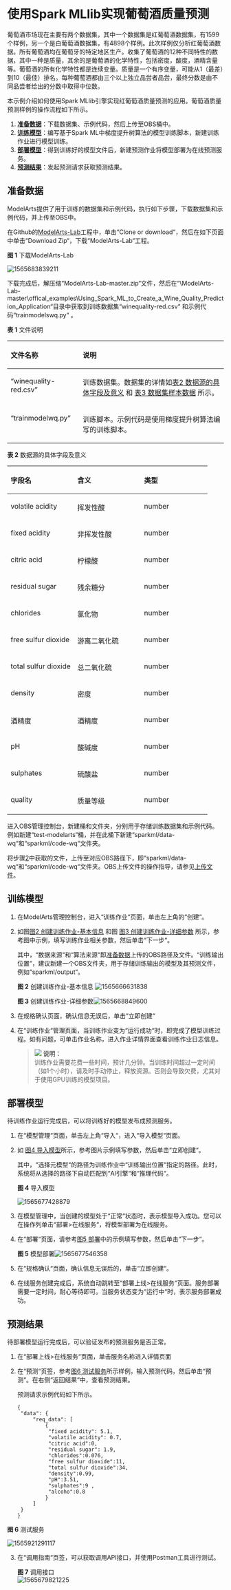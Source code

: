 

# 使用Spark MLlib实现葡萄酒质量预测<a name="modelarts_10_0016"></a>

葡萄酒市场现在主要有两个数据集，其中一个数据集是红葡萄酒数据集，有1599个样例，另一个是白葡萄酒数据集，有4898个样例。此次样例仅分析红葡萄酒数据。所有葡萄酒均在葡萄牙的特定地区生产。收集了葡萄酒的12种不同特性的数据，其中一种是质量，其余的是葡萄酒的化学特性，包括密度，酸度，酒精含量等。葡萄酒的所有化学特性都是连续变量。质量是一个有序变量，可能从1（最差）到10（最佳）排名。每种葡萄酒都由三个以上独立品尝者品尝，最终分数是由不同品尝者给出的分数中取得中位数。

本示例介绍如何使用Spark MLlib引擎实现红葡萄酒质量预测的应用。葡萄酒质量预测样例的操作流程如下所示。

1.  **[准备数据](#section055233642011)**：下载数据集、示例代码，然后上传至OBS桶中。
2.  **[训练模型](#section15883611781)**：编写基于Spark ML中梯度提升树算法的模型训练脚本，新建训练作业进行模型训练。
3.  **[部署模型](#section7124946131216)**：得到训练好的模型文件后，新建预测作业将模型部署为在线预测服务。
4.  **[预测结果](#section773012861716)**：发起预测请求获取预测结果。

## 准备数据<a name="section055233642011"></a>

ModelArts提供了用于训练的数据集和示例代码，执行如下步骤，下载数据集和示例代码，并上传至OBS中。

在Github的[ModelArts-Lab](https://github.com/huaweicloud/ModelArts-Lab)工程中，单击“Clone or download“，然后在如下页面中单击“Download Zip“，下载“ModelArts-Lab“工程。

**图 1**  下载ModelArts-Lab<a name="fig1230292013811"></a>  

![1565683839211](./pictures/下载ModelArts-Lab.png)

<a name="li4572151143318"></a>下载完成后，解压缩“ModelArts-Lab-master.zip“文件，然后在“\\ModelArts-Lab-master\\offical\_examples\\Using\_Spark\_ML\_to\_Create\_a\_Wine_Quality\_Prediction\_Application“目录中获取到训练数据集“winequality-red.csv“  和示例代码“trainmodelswq.py“  。

**表 1**  文件说明

<a name="table1222116474916"></a>

<table><thead align="left"><tr id="row32211547796"><th class="cellrowborder" valign="top" width="33.26%" id="mcps1.2.3.1.1"><p id="p192213471498"><a name="p192213471498"></a><a name="p192213471498"></a>文件名称</p>
</th>
<th class="cellrowborder" valign="top" width="66.74%" id="mcps1.2.3.1.2"><p id="p122184710913"><a name="p122184710913"></a><a name="p122184710913"></a>说明</p>
</th>
</tr>
</thead>
<tbody><tr id="row52212471596"><td class="cellrowborder" valign="top" width="33.26%" headers="mcps1.2.3.1.1 "><p id="p52217471916"><a name="p52217471916"></a><a name="p52217471916"></a><span class="filepath" id="filepath153931422141017"><a name="filepath153931422141017"></a><a name="filepath153931422141017"></a>“winequality-red.csv”</span></p>
</td>
<td class="cellrowborder" valign="top" width="66.74%" headers="mcps1.2.3.1.2 "><p id="p1822217471397"><a name="p1822217471397"></a><a name="p1822217471397"></a>训练数据集。数据集的详情如<a href="#table7676140164111">表2 数据源的具体字段及意义</a> 和 <a href="#table151195314531">表3 数据集样本数据</a> 所示。</p>
</td>
</tr>
<tr id="row1622224711910"><td class="cellrowborder" valign="top" width="33.26%" headers="mcps1.2.3.1.1 "><p id="p1122217474914"><a name="p1122217474914"></a><a name="p1122217474914"></a><span class="filepath" id="filepath758772881017"><a name="filepath758772881017"></a><a name="filepath758772881017"></a>“trainmodelwq.py”</span></p>
</td>
<td class="cellrowborder" valign="top" width="66.74%" headers="mcps1.2.3.1.2 "><p id="p152224474913"><a name="p152224474913"></a><a name="p152224474913"></a>训练脚本。示例代码是使用梯度提升树算法编写的训练脚本。</p>
</td>
</tr>
</tbody>
</table>

**表 2**  数据源的具体字段及意义

<a name="table7676140164111"></a>

<table><thead align="left"><tr id="row1455111119140"><th class="cellrowborder" valign="top" width="33.33333333333333%" id="mcps1.2.4.1.1"><p id="p755181116146"><a name="p755181116146"></a><a name="p755181116146"></a>字段名</p>
</th>
<th class="cellrowborder" valign="top" width="33.33333333333333%" id="mcps1.2.4.1.2"><p id="p29351116101415"><a name="p29351116101415"></a><a name="p29351116101415"></a>含义</p>
</th>
<th class="cellrowborder" valign="top" width="33.33333333333333%" id="mcps1.2.4.1.3"><p id="p193651691412"><a name="p193651691412"></a><a name="p193651691412"></a>类型</p>
</th>
</tr>
</thead>
<tbody><tr id="row32021948141317"><td class="cellrowborder" valign="top" width="33.33333333333333%" headers="mcps1.2.4.1.1 "><p id="p20202948141312"><a name="p20202948141312"></a><a name="p20202948141312"></a>volatile acidity</p>
</td>
<td class="cellrowborder" valign="top" width="33.33333333333333%" headers="mcps1.2.4.1.2 "><p id="p1020284812137"><a name="p1020284812137"></a><a name="p1020284812137"></a>挥发性酸</p>
</td>
<td class="cellrowborder" valign="top" width="33.33333333333333%" headers="mcps1.2.4.1.3 "><p id="p27743714143"><a name="p27743714143"></a><a name="p27743714143"></a>number</p>
</td>
</tr>
<tr id="row8203104815131"><td class="cellrowborder" valign="top" width="33.33333333333333%" headers="mcps1.2.4.1.1 "><p id="p12031648171312"><a name="p12031648171312"></a><a name="p12031648171312"></a>fixed acidity</p>
</td>
<td class="cellrowborder" valign="top" width="33.33333333333333%" headers="mcps1.2.4.1.2 "><p id="p920344810132"><a name="p920344810132"></a><a name="p920344810132"></a>非挥发性酸</p>
</td>
<td class="cellrowborder" valign="top" width="33.33333333333333%" headers="mcps1.2.4.1.3 "><p id="p1577417771412"><a name="p1577417771412"></a><a name="p1577417771412"></a>number</p>
</td>
</tr>
<tr id="row8203104815131"><td class="cellrowborder" valign="top" width="33.33333333333333%" headers="mcps1.2.4.1.1 "><p id="p12031648171312"><a name="p12031648171312"></a><a name="p12031648171312"></a>citric acid</p>
</td>
<td class="cellrowborder" valign="top" width="33.33333333333333%" headers="mcps1.2.4.1.2 "><p id="p920344810132"><a name="p920344810132"></a><a name="p920344810132"></a>柠檬酸</p>
</td>
<td class="cellrowborder" valign="top" width="33.33333333333333%" headers="mcps1.2.4.1.3 "><p id="p1577417771412"><a name="p1577417771412"></a><a name="p1577417771412"></a>number</p>
</td>
</tr>
<tr id="row8203104815131"><td class="cellrowborder" valign="top" width="33.33333333333333%" headers="mcps1.2.4.1.1 "><p id="p12031648171312"><a name="p12031648171312"></a><a name="p12031648171312"></a>residual sugar</p>
</td>
<td class="cellrowborder" valign="top" width="33.33333333333333%" headers="mcps1.2.4.1.2 "><p id="p920344810132"><a name="p920344810132"></a><a name="p920344810132"></a>残余糖分</p>
</td>
<td class="cellrowborder" valign="top" width="33.33333333333333%" headers="mcps1.2.4.1.3 "><p id="p1577417771412"><a name="p1577417771412"></a><a name="p1577417771412"></a>number</p>
</td>
</tr>
<tr id="row112031148111318"><td class="cellrowborder" valign="top" width="33.33333333333333%" headers="mcps1.2.4.1.1 "><p id="p42031248161310"><a name="p42031248161310"></a><a name="p42031248161310"></a>chlorides</p>
</td>
<td class="cellrowborder" valign="top" width="33.33333333333333%" headers="mcps1.2.4.1.2 "><p id="p1220344851318"><a name="p1220344851318"></a><a name="p1220344851318"></a>氯化物</p>
</td>
<td class="cellrowborder" valign="top" width="33.33333333333333%" headers="mcps1.2.4.1.3 "><p id="p1177487181410"><a name="p1177487181410"></a><a name="p1177487181410"></a>number</p>
</td>
</tr>
<tr id="row1020314851311"><td class="cellrowborder" valign="top" width="33.33333333333333%" headers="mcps1.2.4.1.1 "><p id="p1520413484134"><a name="p1520413484134"></a><a name="p1520413484134"></a>free sulfur dioxide</p>
</td>
<td class="cellrowborder" valign="top" width="33.33333333333333%" headers="mcps1.2.4.1.2 "><p id="p5204194891314"><a name="p5204194891314"></a><a name="p5204194891314"></a>游离二氧化硫</p>
</td>
<td class="cellrowborder" valign="top" width="33.33333333333333%" headers="mcps1.2.4.1.3 "><p id="p87742078147"><a name="p87742078147"></a><a name="p87742078147"></a>number</p>
</td>
</tr>
<tr id="row19204248141320"><td class="cellrowborder" valign="top" width="33.33333333333333%" headers="mcps1.2.4.1.1 "><p id="p17204194841315"><a name="p17204194841315"></a><a name="p17204194841315"></a>total sulfur dioxide</p>
</td>
<td class="cellrowborder" valign="top" width="33.33333333333333%" headers="mcps1.2.4.1.2 "><p id="p1120464841312"><a name="p1120464841312"></a><a name="p1120464841312"></a>总二氧化硫</p>
</td>
<td class="cellrowborder" valign="top" width="33.33333333333333%" headers="mcps1.2.4.1.3 "><p id="p16774675147"><a name="p16774675147"></a><a name="p16774675147"></a>number</p>
</td>
</tr>
<tr id="row8203104815131"><td class="cellrowborder" valign="top" width="33.33333333333333%" headers="mcps1.2.4.1.1 "><p id="p12031648171312"><a name="p12031648171312"></a><a name="p12031648171312"></a>density</p>
</td>
<td class="cellrowborder" valign="top" width="33.33333333333333%" headers="mcps1.2.4.1.2 "><p id="p920344810132"><a name="p920344810132"></a><a name="p920344810132"></a>密度</p>
</td>
<td class="cellrowborder" valign="top" width="33.33333333333333%" headers="mcps1.2.4.1.3 "><p id="p1577417771412"><a name="p1577417771412"></a><a name="p1577417771412"></a>number</p>
</td>
</tr>
<tr id="row8203104815131"><td class="cellrowborder" valign="top" width="33.33333333333333%" headers="mcps1.2.4.1.1 "><p id="p12031648171312"><a name="p12031648171312"></a><a name="p12031648171312"></a>酒精度</p>
</td>
<td class="cellrowborder" valign="top" width="33.33333333333333%" headers="mcps1.2.4.1.2 "><p id="p920344810132"><a name="p920344810132"></a><a name="p920344810132"></a>酒精度</p>
</td>
<td class="cellrowborder" valign="top" width="33.33333333333333%" headers="mcps1.2.4.1.3 "><p id="p1577417771412"><a name="p1577417771412"></a><a name="p1577417771412"></a>number</p>
</td>
</tr>
<tr id="row8203104815131"><td class="cellrowborder" valign="top" width="33.33333333333333%" headers="mcps1.2.4.1.1 "><p id="p12031648171312"><a name="p12031648171312"></a><a name="p12031648171312"></a>pH</p>
</td>
<td class="cellrowborder" valign="top" width="33.33333333333333%" headers="mcps1.2.4.1.2 "><p id="p920344810132"><a name="p920344810132"></a><a name="p920344810132"></a>酸碱度</p>
</td>
<td class="cellrowborder" valign="top" width="33.33333333333333%" headers="mcps1.2.4.1.3 "><p id="p1577417771412"><a name="p1577417771412"></a><a name="p1577417771412"></a>number</p>
</td>
</tr>
<tr id="row8203104815131"><td class="cellrowborder" valign="top" width="33.33333333333333%" headers="mcps1.2.4.1.1 "><p id="p12031648171312"><a name="p12031648171312"></a><a name="p12031648171312"></a>sulphates</p>
</td>
<td class="cellrowborder" valign="top" width="33.33333333333333%" headers="mcps1.2.4.1.2 "><p id="p920344810132"><a name="p920344810132"></a><a name="p920344810132"></a>硫酸盐</p>
</td>
<td class="cellrowborder" valign="top" width="33.33333333333333%" headers="mcps1.2.4.1.3 "><p id="p1577417771412"><a name="p1577417771412"></a><a name="p1577417771412"></a>number</p>
</td>
</tr>
<tr id="row8203104815131"><td class="cellrowborder" valign="top" width="33.33333333333333%" headers="mcps1.2.4.1.1 "><p id="p12031648171312"><a name="p12031648171312"></a><a name="p12031648171312"></a>quality</p>
</td>
<td class="cellrowborder" valign="top" width="33.33333333333333%" headers="mcps1.2.4.1.2 "><p id="p920344810132"><a name="p920344810132"></a><a name="p920344810132"></a>质量等级</p>
</td>
<td class="cellrowborder" valign="top" width="33.33333333333333%" headers="mcps1.2.4.1.3 "><p id="p1577417771412"><a name="p1577417771412"></a><a name="p1577417771412"></a>number</p>
</td>
</tr>
</tbody>
</table>



进入OBS管理控制台，新建桶和文件夹，分别用于存储训练数据集和示例代码。例如新建“test-modelarts“桶，并在此桶下新建“sparkml/data-wq“和“sparkml/code-wq“文件夹。

将步骤[2](#li4572151143318)中获取的文件，上传至对应OBS路径下，即“sparkml/data-wq“和“sparkml/code-wq“文件夹。OBS上传文件的操作指导，请参见[上传文件](https://support.huaweicloud.com/usermanual-obs/zh-cn_topic_0045829661.html)。

## 训练模型<a name="section15883611781"></a>

1. 在ModelArts管理控制台，进入“训练作业“页面，单击左上角的“创建“。

2. 如图[图2 创建训练作业-基本信息](#fig64081416477)   和图  [图3 创建训练作业-详细参数](#fig16109143312477)  所示，参考图中示例，填写训练作业相关参数，然后单击“下一步“。

   其中，“数据来源“和“算法来源“即[准备数据](#section055233642011)上传的OBS路径及文件。“训练输出位置“，建议新建一个OBS文件夹，用于存储训练输出的模型及其预测文件，例如“sparkml/output“。

   **图 2** 创建训练作业-基本信息<a name="fig64081416477"></a>  ![1565666631838](./pictures/训练作业基本信息.png)

   **图 3**  创建训练作业-详细参数![1565668849600](./pictures/训练作业详细参数.png)

3. 在规格确认页面，确认信息无误后，单击“立即创建“

4.  在“训练作业“管理页面，当训练作业变为“运行成功“时，即完成了模型训练过程。如有问题，可单击作业名称，进入作业详情界面查看训练作业日志信息。

    >![](public_sys-resources/icon-note.gif) **说明：**   
    >训练作业需要花费一些时间，预计几分钟。当训练时间超过一定时间（如1个小时），请及时手动停止，释放资源。否则会导致欠费，尤其对于使用GPU训练的模型项目。  


## 部署模型<a name="section7124946131216"></a>

待训练作业运行完成后，可以将训练好的模型发布成预测服务。

1. 在“模型管理“页面，单击左上角“导入“，进入“导入模型“页面。

2. 如 [图4 导入模型](#fig1170713597470)所示，参考图片示例填写参数，然后单击“立即创建“。

   其中，“选择元模型“的路径为训练作业中“训练输出位置“指定的路径。此时，系统将从选择的路径下自动匹配到“AI引擎“和“推理代码“。

   **图 4**  导入模型

   ![1565677428879](./pictures/导入模型.png)

3. 在模型管理中，当创建的模型处于“正常“状态时，表示模型导入成功。您可以在操作列单击“部署\>在线服务“，将模型部署为在线服务。

4.  在“部署“页面，请参考[图5 部署](#fig1575991174818)中的示例填写参数，然后单击“下一步“。

    **图 5**  模型部署![1565677546358](pictures\模型部署.png)
    
5. 在“规格确认“页面，确认信息无误后的，单击“立即创建“。

6. 在线服务创建完成后，系统自动跳转至“部署上线\>在线服务“页面。服务部署需要一定时间，耐心等待即可。当服务状态变为“运行中“时，表示服务部署成功。

## 预测结果<a name="section773012861716"></a>

待部署模型运行完成后，可以验证发布的预测服务是否正常。

1. 在“部署上线\>在线服务“页面，单击服务名称进入详情页面

2. 在“预测“页签，参考[图6 测试服务](#fig10527194111305)所示样例，输入预测代码，然后单击“预测“。在右侧“返回结果“中，查看预测结果。

   预测请求示例代码如下所示。

   ```
   {
   	"data": {
   		"req_data": [
   			{
   			 "fixed acidity": 5.1,
   			 "volatile acidity": 0.7,
   			 "citric acid":0,
   			 "residual sugar": 1.9,
   			 "chlorides":0.076,
   			 "free sulfur dioxide":11,
   			 "total sulfur dioxide":34,
   			 "density":0.99,
   			 "pH":3.51,
   			 "sulphates":9 ,
   			 "alcoho":0.8 
   			}
   		]
   	}
   }
   ```
   

**图 6**  测试服务

![1565921291117](pictures\测试服务.png)

3.  在“调用指南“页签，可以获取调用API接口，并使用Postman工具进行测试。

    **图 7**  调用接口<a name="fig19673161519302"></a>  
    ![1565679821225](pictures\调用接口.png)


